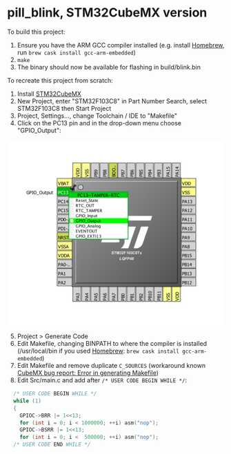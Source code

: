 # pill\_blink, STM32CubeMX version

To build this project:

1. Ensure you have the ARM GCC compiler installed (e.g. install [Homebrew](https://brew.sh), run `brew cask install gcc-arm-embedded`)
2. `make`
3. The binary should now be available for flashing in build/blink.bin

To recreate this project from scratch:

1. Install [STM32CubeMX](http://www.st.com/content/st_com/en/products/ecosystems/stm32-open-development-environment.html)
2. New Project, enter "STM32F103C8" in Part Number Search, select STM32F103C8 then Start Project
3. Project, Settings..., change Toolchain / IDE to "Makefile"
4. Click on the PC13 pin and in the drop-down menu choose "GPIO_Output":

![GPIO_Output screenshot](./gpio_output.png)

5. Project > Generate Code
6. Edit Makefile, changing BINPATH to where the compiler is installed (/usr/local/bin if you used [Homebrew](https://brew.sh): `brew cask install gcc-arm-embedded`)
7. Edit Makefile and remove duplicate `C_SOURCES` (workaround known [CubeMX bug report: Error in generating Makefile](http://archive.is/kGHXF))
8. Edit Src/main.c and add after `/* USER CODE BEGIN WHILE */`:

```c
  /* USER CODE BEGIN WHILE */
  while (1)
  {
    GPIOC->BRR |= 1<<13;
    for (int i = 0; i < 1000000; ++i) asm("nop");
    GPIOC->BSRR |= 1<<13;
    for (int i = 0; i <  500000; ++i) asm("nop");
  /* USER CODE END WHILE */
```
